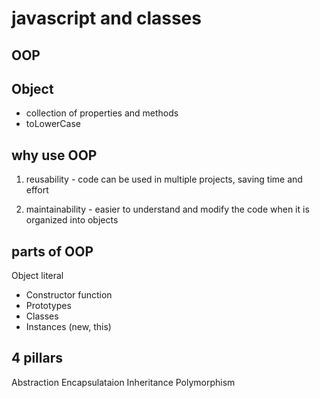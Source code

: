 # javascript and classes

## OOP

## Object
- collection of properties and methods
- toLowerCase

## why use OOP
1. reusability - code can be used in multiple projects, saving time and effort

2. maintainability - easier to understand and modify the code when it is organized into objects



## parts of OOP
Object literal

- Constructor function
- Prototypes
- Classes
- Instances (new, this)


## 4 pillars
Abstraction
Encapsulataion
Inheritance
Polymorphism  